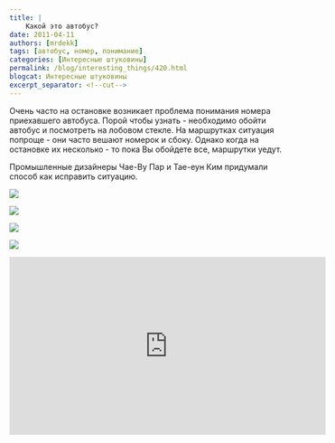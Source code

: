 ```yaml
---
title: |
    Какой это автобус?
date: 2011-04-11
authors: [mrdekk]
tags: [автобус, номер, понимание]
categories: [Интересные штуковины]
permalink: /blog/interesting_things/420.html
blogcat: Интересные штуковины
excerpt_separator: <!--cut-->
---
```


Очень часто на остановке возникает проблема понимания номера приехавшего автобуса. Порой чтобы узнать - необходимо обойти автобус и посмотреть на лобовом стекле. На маршрутках ситуация попроще - они часто вешают номерок и сбоку. Однако когда на остановке их несколько - то пока Вы обойдете все, маршрутки уедут.

Промышленные дизайнеры Чае-Ву Пар и Тае-еун Ким придумали способ как исправить ситуацию.


![](http://itw66.ru/uploads/images/00/00/01/2011/04/11/5d15fc.jpg)



<!--cut-->



![](http://itw66.ru/uploads/images/00/00/01/2011/04/11/0d5944.jpg)


![](http://itw66.ru/uploads/images/00/00/01/2011/04/11/a91d71.jpg)


![](http://itw66.ru/uploads/images/00/00/01/2011/04/11/550c83.jpg)

<iframe width="560" height="315" src="https://www.youtube.com/embed/dJ2DxBEykHc" title="YouTube video player" frameborder="0" allow="accelerometer; autoplay; clipboard-write; encrypted-media; gyroscope; picture-in-picture; web-share" allowfullscreen></iframe>
